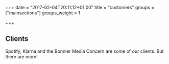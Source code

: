 +++
date = "2017-02-04T20:11:12+01:00"
title = "customers"
groups = ["mainsections"]
groups_weight = 1

+++

## Clients
Spotify, Klarna and the Bonnier Media Concern are some of our clients. But there are more!
